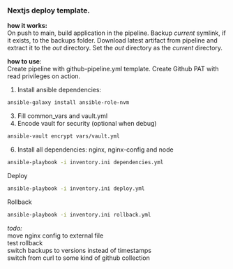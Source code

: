 ### Nextjs deploy template.
**how it works:** \
On push to main, build application in the pipeline.
Backup *current* symlink, if it exists, to the backups folder.
Download latest artifact from pipeline and extract it to the *out* directory.
Set the *out* directory as the *current* directory.

**how to use**: \
Create pipeline with github-pipeline.yml template.
Create Github PAT with read privileges on action.

1. Install ansible dependencies:
```bash
ansible-galaxy install ansible-role-nvm
```
 
3. Fill common_vars and vault.yml
4. Encode vault for security (optional when debug)
```bash
ansible-vault encrypt vars/vault.yml
```
6. Install all dependencies: nginx, nginx-config and node
```bash
ansible-playbook -i inventory.ini dependencies.yml
```

Deploy
```bash
ansible-playbook -i inventory.ini deploy.yml
```

Rollback
```bash
ansible-playbook -i inventory.ini rollback.yml
```

*todo:* \
move nginx config to external file \
test rollback \
switch backups to versions instead of timestamps \
switch from curl to some kind of github collection

